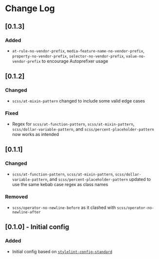 # Change Log
## [0.1.3]
### Added
- `at-rule-no-vendor-prefix`, `media-feature-name-no-vendor-prefix`, `property-no-vendor-prefix`, `selector-no-vendor-prefix`, `value-no-vendor-prefix` to encourage Autoprefixer usage

## [0.1.2]
### Changed
- `scss/at-mixin-pattern` changed to include some valid edge cases 

### Fixed
- Regex for `scss/at-function-pattern`, `scss/at-mixin-pattern`, `scss/dollar-variable-pattern`, and `scss/percent-placeholder-pattern` now works as intended

## [0.1.1]
### Changed
- `scss/at-function-pattern`, `scss/at-mixin-pattern`, `scss/dollar-variable-pattern`, and `scss/percent-placeholder-pattern` updated to use the same kebab case regex as class names 
### Removed 
- `scss/operator-no-newline-before` as it clashed with `scss/operator-no-newline-after`

## [0.1.0] - Initial config
### Added
- Initial config based on [`stylelint-config-standard`](https://www.npmjs.com/package/stylelint-config-standard)
